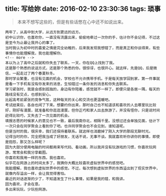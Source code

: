 title: 写给妳
date: 2016-02-10 23:30:36
tags: 琐事
---
> 本来不想写这些的，但是有些话憋在心中还不如说出来。

    两年了，从高中到大学，从远方到更远的远方。
    初中认识你，也喜欢你，一直没有流露出来，偷偷地牵过一次你的手，估计你不会记得，不过这是至今为止最让我开心的事了。
    当时我认为初中时的喜爱之情是完全幼稚的，后来我发现我想错了，而是真正和你谈得来，有些事情你也能理解我，我也能理解你。
    <!-- more -->
    本以为上了高中之后就和你失去了联系，一天，你在QQ上找到了我。
    还是那个熟悉的说话方式，还是那个熟悉的你。很惊讶，也很开心。就这样，先是QQ，后是微信，一起走过了两个春夏秋冬。
    那时学业繁重，也没有见面的机会，学校也不允许携带手机。于是每天放学回到家，第一件事就是看一下手机有没有你发来的消息，生怕错过一条你发的消息和你失去联系。
    学习紧张时，我是会感到孤独的，身边有你陪着，感觉就不一样了。即便只是各居一隅，每天的路线没有交点，也感到安心。
    比起高考前紧张的竞争气氛，这种每天的关心和交流也更温暖吧。
    考试结束后，各自也闲了下来。想要约你出来，那时自己也不知道该和喜欢的人去哪里玩比较好，刚好有漫展，就准备和你逛逛漫展，但你正巧和家人出去旅游了。并没有怪你，只是说时间赶得比较巧，又失去了一次见面的机会。
    填报志愿的时候家人的意见也不一致，最后我南你北，相隔千里。没想过还会单独见面，估计下一次只会在同学聚会上看到你了吧。也许同学聚会也不会见到，谁知道呢。
    但是当时的我，很庆幸，我们还保持着联系。就这样也消磨掉了刚入大学的那段无聊时光。
    记得当时的你，完全把我当成了好朋友，无话不说，无事不谈。我就喜欢听你讲你的事情，即使是抱怨，那又怎么样呢？
    因为大部分使用电脑的时间都用来写代码、看动画，所以我并没有玩游戏的习惯，你喜欢玩网游，常常会和我分享截图。
    你喜欢和我用一样的东西，我也喜欢。
    似乎花在网游上的时间太多了，我猜你大概比较喜欢虚拟世界中的感觉吧。
    我能理解，我也喜欢虚拟世界中的感觉。不过，每次想到虚拟世界的东西溢出到了现实世界中，就像内存溢出一样，会让我觉得害怕。
    最近的对话逐渐的少了，不知道发生了什么事情，如果是我的错，和我讲。
    因为喜欢，才会在意。
    多出来玩玩，少玩些网游。
